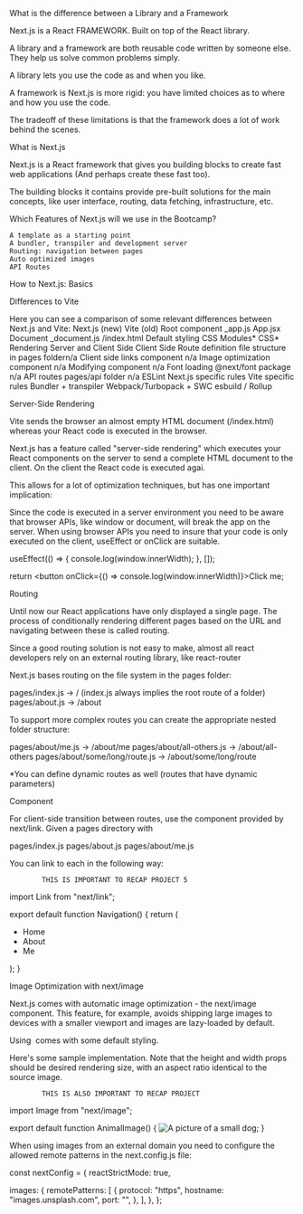 What is the difference between a Library and a Framework

Next.js is a React FRAMEWORK. Built on top of the React library.

A library and a framework are both reusable code written by someone else. They help us solve common problems simply.

A library lets you use the code as and when you like.

A framework is Next.js is more rigid: you have limited choices as to where and how you use the code.

The tradeoff of these limitations is that the framework does a lot of work behind the scenes.

What is Next.js

Next.js is a React framework that gives you building blocks to create fast web applications (And perhaps create these fast too).

The building blocks it contains provide pre-built solutions for the main concepts, like user interface, routing, data fetching, infrastructure, etc.

Which Features of Next.js will we use in the Bootcamp?

    A template as a starting point
    A bundler, transpiler and development server
    Routing: navigation between pages
    Auto optimized images
    API Routes

How to Next.js: Basics

Differences to Vite

Here you can see a comparison of some relevant differences between Next.js and Vite:
	                      Next.js (new) 	              Vite (old)
Root component 	        _app.js 	                    App.jsx
Document 	              _document.js 	                /index.html
Default styling 	      CSS Modules* 	                CSS*
Rendering 	            Server and Client Side	      Client Side
Route definition 	      file structure in pages foldern/a
Client side links 	    <Link> component 	            n/a
Image optimization 	    <Image> component 	          n/a
Modifying <head> 	      <Head> component 	            n/a
Font loading 	          @next/font package 	          n/a
API routes 	            pages/api folder 	            n/a
ESLint 	                Next.js specific rules 	      Vite specific rules
Bundler + transpiler 	  Webpack/Turbopack + SWC 	    esbuild / Rollup

Server-Side Rendering

Vite sends the browser an almost empty HTML document (/index.html) whereas your React code is executed in the browser.

Next.js has a feature called "server-side rendering" which executes your React components on the server to send a complete HTML document to the client. On the client the React code is executed agai.

This allows for a lot of optimization techniques, but has one important implication:

Since the code is executed in a server environment you need to be aware that browser APIs, like window or document, will break the app on the server. When using browser APIs you need to insure that your code is only executed on the client, useEffect or onClick are suitable.

useEffect(() => {
  console.log(window.innerWidth);
}, []);

return <button onClick={() => console.log(window.innerWidth)}>Click me</button>;

Routing

Until now our React applications have only displayed a single page. The process of conditionally rendering different pages based on the URL and navigating between these is called routing.

Since a good routing solution is not easy to make, almost all react developers rely on an external routing library, like react-router

Next.js bases routing on the file system in the pages folder:

pages/index.js -> / (index.js always implies the root route of a folder)
pages/about.js -> /about

To support more complex routes you can create the appropriate nested folder structure:

pages/about/me.js -> /about/me
pages/about/all-others.js -> /about/all-others
pages/about/some/long/route.js -> /about/some/long/route

*You can define dynamic routes as well (routes that have dynamic parameters)

<Link> Component

For client-side transition between routes, use the <Link> component provided by next/link. Given a pages directory with

pages/index.js
pages/about.js
pages/about/me.js

You can link to each in the following way: 

            THIS IS IMPORTANT TO RECAP PROJECT 5

import Link from "next/link";

export default function Navigation() {
  return (
    <ul>
      <li>
        <Link href="/">Home</Link>
      </li>
      <li>
        <Link href="/about">About</Link>
      </li>
      <li>
        <Link href="/about/me">Me</Link>
      </li>
    </ul>
  );
}

Image Optimization with next/image

Next.js comes with automatic image optimization - the next/image component. This feature, for example, avoids shipping large images to devices with a smaller viewport and images are lazy-loaded by default.

Using <Image> comes with some default styling.

Here's some sample implementation. Note that the height and width props should be desired rendering size, with an aspect ratio identical to the source image.

            THIS IS ALSO IMPORTANT TO RECAP PROJECT

import Image from "next/image";

export default function AnimalImage() {
  <Image
    src="/images/a_small_dog.jpg"
    height={144}
    width={144}
    alt="A picture of a small dog"
  />;
}

When using images from an external domain you need to configure the allowed remote patterns in the next.config.js file:

const nextConfig = {
  reactStrictMode: true,

  images: {
    remotePatterns: [
      {
        protocol: "https",
        hostname: "images.unsplash.com",
        port: "",
      },
    ],
  },
};